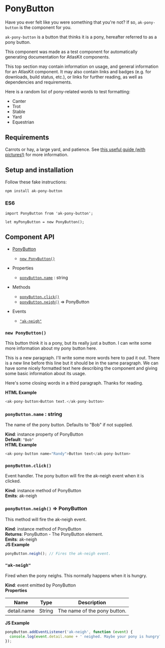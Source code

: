 # PonyButton

Have you ever felt like you were something that you're not? If so, `ak-pony-button` is the component
for you.

`ak-pony-button` is a button that thinks it is a pony, hereafter referred to as a pony button.

This component was made as a test component for automatically generating documentation for AtlasKit
components.

This top section may contain information on usage, and general information for an AtlasKit component.
It may also contain links and badges (e.g. for downloads, build status, etc.), or links for further
reading, as well as dependencies and requirements.

Here is a random list of pony-related words to test formatting:

* Canter
* Trot
* Stable
* Yard
* Equestrian

## Requirements

Carrots or hay, a large yard, and patience. See [this useful guide (with pictures!)](http://www.wikihow.com/Raise-Horses)
for more information.

## Setup and installation

Follow these fake instructions:

```
npm install ak-pony-button
```

### ES6

```
import PonyButton from 'ak-pony-button';

let myPonyButton = new PonyButton();
```

## Component API

* [PonyButton](#PonyButton)
    * [`new PonyButton()`](#new_PonyButton_new)

* Properties

    *  [`ponyButton.name`](#PonyButton+name) : string

* Methods

    *  [`ponyButton.click()`](#PonyButton+click)
    *  [`ponyButton.neigh()`](#PonyButton+neigh) ⇒ PonyButton

* Events

    *  [`"ak-neigh"`](#PonyButton+event_ak-neigh)

### `new PonyButton()`
This button think it is a pony, but its really just a button.
I can write some more information about my pony button here.

This is a new paragraph. I'll write some more words here to pad it out.
There is a new line before this line but it should be in the same paragraph.
We can have some nicely formatted text here describing the component and giving some basic
information about its usage.

Here's some closing words in a third paragraph. Thanks for reading.

**HTML Example**
```js
<ak-pony-button>Button text.</ak-pony-button>
```
### `ponyButton.name` : string
The name of the pony button. Defaults to "Bob" if not supplied.

**Kind**: instance property of PonyButton  
**Default**: `"Bob"`  
**HTML Example**
```js
<ak-pony-button name="Randy">Button text</ak-pony-button>
```
### `ponyButton.click()`
Event handler. The pony button will fire the ak-neigh event when it is clicked.

**Kind**: instance method of PonyButton  
**Emits**: ak-neigh  
### `ponyButton.neigh()` ⇒ PonyButton
This method will fire the ak-neigh event.

**Kind**: instance method of PonyButton  
**Returns**: PonyButton - The PonyButton element.  
**Emits**: ak-neigh  
**JS Example**
```js
ponyButton.neigh(); // Fires the ak-neigh event.
```
### `"ak-neigh"`
Fired when the pony neighs. This normally happens when it is hungry.

**Kind**: event emitted by PonyButton  
**Properties**

| Name | Type | Description |
| --- | --- | --- |
| detail.name | String | The name of the pony button. |

**JS Example**
```js
ponyButton.addEventListener('ak-neigh', function (event) {
  console.log(event.detail.name + ' neighed. Maybe your pony is hungry?');
});
```

